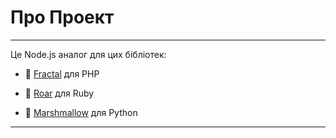 # Про Проект

----------

Це Node.js аналог для цих бібліотек:

-   🐘 [Fractal](https://fractal.thephpleague.com/) для PHP

-   💎 [Roar](https://github.com/trailblazer/roar) для Ruby

-   🍢 [Marshmallow](https://marshmallow.readthedocs.io/en/stable/) для Python

----------

